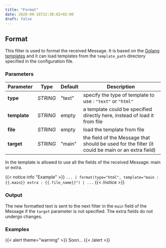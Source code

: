 ```yaml
---
title: "Format"
date: 2020-09-16T22:38:02+02:00 
draft: false
---
```


## Format

This filter is used to format the received Message. It is based on
the [Golang templates](https://golang.org/pkg/text/template/) and it can load templates from the `template_path`
directory specified in the configuration file.

### Parameters

| Parameter    | Type     | Default | Description                                                                                      |
|--------------|----------|---------|--------------------------------------------------------------------------------------------------|
| **type**     | _STRING_ | "text"  | specify the type of template to use : `"text"` or `"html"`                                       |
| **template** | _STRING_ | empty   | a template could be specified directly here, instead of load it from file                        |
| **file**     | _STRING_ | empty   | load the template from file                                                                      |
| **target**   | _STRING_ | "main"  | the field of the Message that should be used for the filter (it could be main or an extra field) |

In the template is allowed to use all the fields of the received Message: main or extra.

{{< notice info "Example" >}}
`... | format(type="html", template="main : {{.main}} extra : {{.file_name}}") | ...`
{{< /notice >}}

### Output

The new formatted text is sent to the next filter in the `main` field of the Message if the `target` parameter is not specified. 
The extra fields do not undergo changes.

### Examples

{{< alert theme="warning" >}} Soon... {{< /alert >}} 